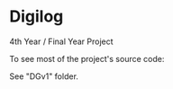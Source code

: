 # Digilog
4th Year / Final Year Project

To see most of the project's source code:

See "DGv1" folder.
